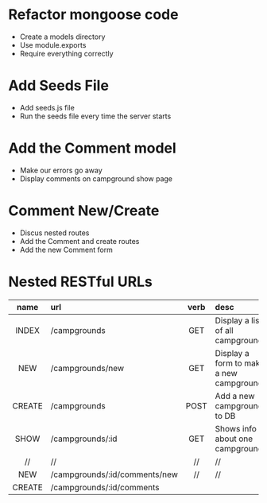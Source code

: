 # Refactor mongoose code

* Create a models directory
* Use module.exports
* Require everything correctly

# Add Seeds File

* Add seeds.js file
* Run the seeds file every time the server starts

# Add the Comment model

* Make our errors go away
* Display comments on campground show page

# Comment New/Create

* Discus nested routes
* Add the Comment and create routes
* Add the new Comment form


# Nested RESTful URLs

|name     | url                            |verb  |  desc                                  |
|:-------:|:-------------------------------|:----:|:---------------------------------------|
|INDEX    |/campgrounds                    | GET  |Display a list of all campgrounds       |
|NEW      |/campgrounds/new                | GET  |Display a form to make a new campground |
|CREATE   |/campgrounds                    | POST |Add a new campground to DB              |
|SHOW     |/campgrounds/:id                | GET  |Shows info about one campground         |
|    //   |                     //         |//    |//                                      |
|NEW      |/campgrounds/:id/comments/new   |  //  |   //                                   |
|CREATE   |/campgrounds/:id/comments       |      |                                        |